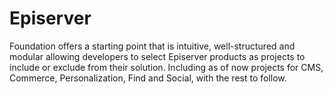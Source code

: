 # Episerver

Foundation offers a starting point that is intuitive, well-structured and modular allowing developers to select Episerver products as projects to include or exclude from their solution. Including as of now projects for CMS, Commerce, Personalization, Find and Social, with the rest to follow.
